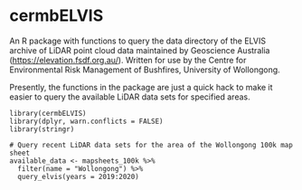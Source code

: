 # cermbELVIS

An R package with functions to query the data directory of the ELVIS archive of LiDAR point cloud 
data maintained by Geoscience Australia (https://elevation.fsdf.org.au/). Written for use by the
Centre for Environmental Risk Management of Bushfires, University of Wollongong.

Presently, the functions in the package are just a quick hack to make it easier to query the
available LiDAR data sets for specified areas.

```
library(cermbELVIS)
library(dplyr, warn.conflicts = FALSE)
library(stringr)

# Query recent LiDAR data sets for the area of the Wollongong 100k map sheet
available_data <- mapsheets_100k %>%
  filter(name = "Wollongong") %>%
  query_elvis(years = 2019:2020)
  
```
